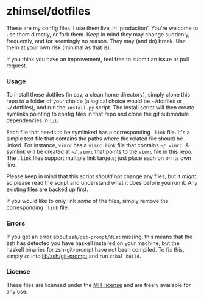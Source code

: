 # zhimsel/dotfiles

These are my config files. I use them live, in 'production'. You're welcome to use them directly, or fork them. Keep in mind they may change suddenly, frequently, and for seemingly no reason. They may (and do) break. Use them at your own risk (minimal as that is).

If you think you have an improvement, feel free to submit an issue or pull request.

### Usage

To install these dotfiles (in say, a clean home directory), simply clone this repo to a folder of your choice (a logical choice would be ~/dotfiles or ~/.dotfiles), and run the `install.py` script. The install script will then create symlinks pointing to config files in that repo and clone the git submodule dependencies in `lib`.

Each file that needs to be symlinked has a corresponding `.link` file. It's a simple text file that contains the paths where the related file should be linked. For instance, `vimrc` has a `vimrc.link` file that contains `~/.vimrc`. A symlink will be created at `~/.vimrc` that points to the `vimrc` file in this repo. The `.link` files support multiple link targets; just place each on on its own line.

Please keep in mind that this script *should* not change any files, but it *might*, so please read the script and understand what it does before you run it. Any existing files are backed up first.

If you would like to only link *some* of the files, simply remove the corresponding `.link` file.

### Errors

If you get an error about `zsh/git-prompt/dist` missing, this means that the zsh has detected you have haskell installed on your machine, but the haskell binaries for zsh-git-prompt have not been compiled. To fix this, simply `cd` into [lib/zsh/git-prompt](/lib/zsh/git-prompt) and run `cabal build`.

### License

These files are licensed under the [MIT license](/LICENSE) and are freely available for any use.
